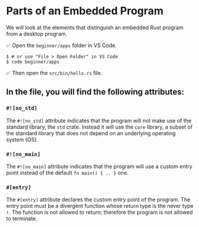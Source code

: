 # Parts of an Embedded Program

We will look at the elements that distinguish an embedded Rust program from a desktop program.


✅ Open the `beginner/apps` folder in VS Code.

``` console
$ # or use "File > Open Folder" in VS Code
$ code beginner/apps
```

✅ Then open the `src/bin/hello.rs` file.


## In the file, you will find the following attributes:

### `#![no_std]`

 The `#![no_std]` attribute indicates that the program will not make use of the standard library, the `std` crate. Instead it will use the `core` library, a subset of the standard library that does not depend on an underlying operating system (OS).

### `#![no_main]`

The `#![no_main]` attribute indicates that the program will use a custom entry point instead of the default `fn main() { .. }` one.

### `#[entry]`

The `#[entry]` attribute declares the custom entry point of the program. The entry point must be a divergent function whose return type is the never type `!`. The function is not allowed to return; therefore the program is not allowed to terminate.


